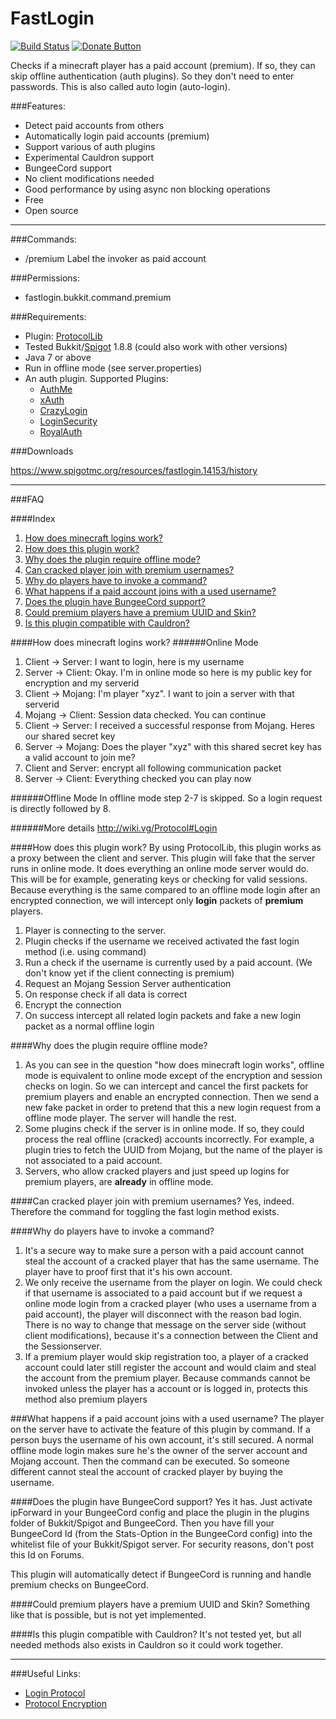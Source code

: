 # FastLogin

[![Build Status](https://travis-ci.org/games647/FastLogin.svg?branch=master)](https://travis-ci.org/games647/FastLogin)
[![Donate Button](https://www.paypalobjects.com/en_US/i/btn/btn_donate_SM.gif)](https://www.paypal.com/cgi-bin/webscr?cmd=_s-xclick&hosted_button_id=8ZBULMAPN7MZC)

Checks if a minecraft player has a paid account (premium). If so, they can skip offline authentication (auth plugins).
So they don't need to enter passwords. This is also called auto login (auto-login).

###Features:
* Detect paid accounts from others
* Automatically login paid accounts (premium)
* Support various of auth plugins
* Experimental Cauldron support
* BungeeCord support
* No client modifications needed
* Good performance by using async non blocking operations
* Free
* Open source

***

###Commands:
* /premium Label the invoker as paid account

###Permissions:
* fastlogin.bukkit.command.premium

###Requirements:
* Plugin: [ProtocolLib](http://www.spigotmc.org/resources/protocollib.1997/)
* Tested Bukkit/[Spigot](https://www.spigotmc.org) 1.8.8 (could also work with other versions)
* Java 7 or above
* Run in offline mode (see server.properties)
* An auth plugin. Supported Plugins:
    * [AuthMe](http://dev.bukkit.org/bukkit-plugins/authme-reloaded/)
    * [xAuth](http://dev.bukkit.org/bukkit-plugins/xauth/)
    * [CrazyLogin](http://dev.bukkit.org/bukkit-plugins/crazylogin/)
    * [LoginSecurity](http://dev.bukkit.org/bukkit-plugins/loginsecurity/)
    * [RoyalAuth](http://dev.bukkit.org/bukkit-plugins/royalauth/)

###Downloads

https://www.spigotmc.org/resources/fastlogin.14153/history

***

###FAQ

####Index
1. [How does minecraft logins work?](#how-does-minecraft-logins-work)
2. [How does this plugin work?](#how-does-this-plugin-work)
3. [Why does the plugin require offline mode?](#why-does-the-plugin-require-offline-mode)
4. [Can cracked player join with premium usernames?](#can-cracked-player-join-with-premium-usernames)
5. [Why do players have to invoke a command?](#why-do-players-have-to-invoke-a-command)
6. [What happens if a paid account joins with a used username?](#what-happens-if-a-paid-account-joins-with-a-used-username)
7. [Does the plugin have BungeeCord support?](#does-the-plugin-have-bungeecord-support)
8. [Could premium players have a premium UUID and Skin?](#could-premium-players-have-a-premium-uuid-and-skin)
9. [Is this plugin compatible with Cauldron?](#is-this-plugin-compatible-with-cauldron)

####How does minecraft logins work?
######Online Mode
1. Client -> Server: I want to login, here is my username
2. Server -> Client: Okay. I'm in online mode so here is my public key for encryption and my serverid
3. Client -> Mojang: I'm player "xyz". I want to join a server with that serverid
4. Mojang -> Client: Session data checked. You can continue
5. Client -> Server: I received a successful response from Mojang. Heres our shared secret key
6. Server -> Mojang: Does the player "xyz" with this shared secret key has a valid account to join me?
7. Client and Server: encrypt all following communication packet
8. Server -> Client: Everything checked you can play now


######Offline Mode
In offline mode step 2-7 is skipped. So a login request is directly followed by 8.

######More details
http://wiki.vg/Protocol#Login

####How does this plugin work?
By using ProtocolLib, this plugin works as a proxy between the client and server. This plugin will fake that the server
runs in online mode. It does everything an online mode server would do. This will be for example, generating keys or
checking for valid sessions. Because everything is the same compared to an offline mode login after an encrypted
connection, we will intercept only **login** packets of **premium** players.

1. Player is connecting to the server.
2. Plugin checks if the username we received activated the fast login method (i.e. using command)
3. Run a check if the username is currently used by a paid account.
(We don't know yet if the client connecting is premium)
4. Request an Mojang Session Server authentication
5. On response check if all data is correct
6. Encrypt the connection
7. On success intercept all related login packets and fake a new login packet as a normal offline login

####Why does the plugin require offline mode?
1. As you can see in the question "how does minecraft login works", offline mode is equivalent to online mode except of
the encryption and session checks on login. So we can intercept and cancel the first packets for premium players and
enable an encrypted connection. Then we send a new fake packet in order to pretend that this a new login request from
a offline mode player. The server will handle the rest.
2. Some plugins check if the server is in online mode. If so, they could process the real offline (cracked) accounts
incorrectly. For example, a plugin tries to fetch the UUID from Mojang, but the name of the player is not associated to
a paid account.
3. Servers, who allow cracked players and just speed up logins for premium players, are **already** in offline mode.

####Can cracked player join with premium usernames?
Yes, indeed. Therefore the command for toggling the fast login method exists.

####Why do players have to invoke a command?
1. It's a secure way to make sure a person with a paid account cannot steal the account
of a cracked player that has the same username. The player have to proof first that it's his own account.
2. We only receive the username from the player on login. We could check if that username is associated
to a paid account but if we request a online mode login from a cracked player (who uses a username from
a paid account), the player will disconnect with the reason bad login. There is no way to change that message
on the server side (without client modifications), because it's a connection between the Client and the Sessionserver.
3. If a premium player would skip registration too, a player of a cracked account could later still register the
account and would claim and steal the account from the premium player. Because commands cannot be invoked unless the
player has a account or is logged in, protects this method also premium players

###What happens if a paid account joins with a used username?
The player on the server have to activate the feature of this plugin by command. If a person buys the username
of his own account, it's still secured. A normal offline mode login makes sure he's the owner of the server account
and Mojang account. Then the command can be executed. So someone different cannot steal the account of cracked player
by buying the username.

####Does the plugin have BungeeCord support?
Yes it has. Just activate ipForward in your BungeeCord config and place the plugin in the plugins folder of
Bukkit/Spigot and BungeeCord. Then you have fill your BungeeCord Id (from the Stats-Option in the BungeeCord config)
into the whitelist file of your Bukkit/Spigot server. For security reasons, don't post this Id on Forums.

This plugin will automatically detect if BungeeCord is running and handle premium checks on BungeeCord.

####Could premium players have a premium UUID and Skin?
Something like that is possible, but is not yet implemented.

####Is this plugin compatible with Cauldron?
It's not tested yet, but all needed methods also exists in Cauldron so it could work together.

***

###Useful Links:
* [Login Protocol](http://wiki.vg/Protocol#Login)
* [Protocol Encryption](http://wiki.vg/Protocol_Encryption)